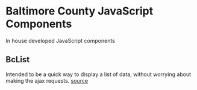 # Baltimore County JavaScript Components
In house developed JavaScript components

## BcList
Intended to be a quick way to display a list of data, without worrying about making the ajax requests.
[source](https://github.com/baltimorecounty/javascript-components/tree/master/bc-list)
